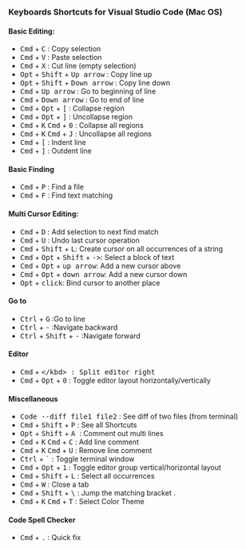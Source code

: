 ### Keyboards Shortcuts for Visual Studio Code (Mac OS)
#### Basic Editing:

- <kbd>Cmd</kbd> + <kbd>C</kbd> : Copy selection
- <kbd>Cmd</kbd> + <kbd>V</kbd> : Paste selection
- <kbd>Cmd</kbd> + <kbd>X</kbd> : Cut line (empty selection)
- <kbd>Opt</kbd> + <kbd>Shift</kbd> + <kbd>Up arrow</kbd> : Copy line up
- <kbd>Opt</kbd> + <kbd>Shift</kbd> + <kbd>Down arrow</kbd> : Copy line down
- <kbd>Cmd</kbd> + <kbd>Up arrow</kbd> : Go to beginning of line
- <kbd>Cmd</kbd> + <kbd>Down arrow</kbd> : Go to end of line
- <kbd>Cmd</kbd> + <kbd>Opt</kbd> + <kbd>[</kbd> : Collapse region
- <kbd>Cmd</kbd> + <kbd>Opt</kbd> + <kbd>]</kbd> : Uncollapse region
- <kbd>Cmd</kbd> + <kbd>K</kbd> <kbd>Cmd</kbd> + <kbd>0</kbd> : Collapse all regions
- <kbd>Cmd</kbd> + <kbd>K</kbd> <kbd>Cmd</kbd> + <kbd>J</kbd> : Uncollapse all regions
- <kbd>Cmd</kbd> + <kbd>[</kbd> : Indent line
- <kbd>Cmd</kbd> + <kbd>]</kbd> : Outdent line


#### Basic Finding
- <kbd>Cmd</kbd> + <kbd>P</kbd> : Find a file
- <kbd>Cmd</kbd> + <kbd>F</kbd> : Find text matching

#### Multi Cursor Editing:
- <kbd>Cmd</kbd> + <kbd>D</kbd> : Add selection to next find match
- <kbd>Cmd</kbd> + <kbd>U</kbd> : Undo last cursor operation
- <kbd>Cmd</kbd> + <kbd>Shift</kbd> + <kbd>L</kbd>: Create cursor on all occurrences of a string
- <kbd>Cmd</kbd> + <kbd>Opt</kbd> + <kbd>Shift</kbd> + <kbd>-></kbd>: Select a block of text
- <kbd>Cmd</kbd> + <kbd>Opt</kbd> + <kbd>up arrow</kbd>: Add a new cursor above
- <kbd>Cmd</kbd> + <kbd>Opt</kbd> + <kbd>down arrow</kbd>: Add a new cursor down
- <kbd>Opt</kbd> + <kbd>click</kbd>: Bind cursor to another place

#### Go to
- <kbd>Ctrl</kbd> + <kbd>G</kbd> :Go to line
- <kbd>Ctrl</kbd> + <kbd>-</kbd> :Navigate backward
- <kbd>Ctrl</kbd> + <kbd>Shift</kbd> + <kbd>-</kbd> :Navigate forward

#### Editor
- <kbd>Cmd</kbd> + <kbd>\</kbd> : Split editor right
- <kbd>Cmd</kbd> + <kbd>Opt</kbd> + <kbd>0</kbd> : Toggle editor layout horizontally/vertically

#### Miscellaneous
- <kbd>Code --diff file1 file2</kbd> : See diff of two files (from terminal)
- <kbd>Cmd</kbd> + <kbd>Shift</kbd> + <kbd> P</kbd> : See all Shortcuts
- <kbd>Opt</kbd> + <kbd>Shift</kbd> + <kbd> A </kbd> : Comment out multi lines
- <kbd>Cmd</kbd> + <kbd>K</kbd> <kbd>Cmd</kbd> + <kbd>C</kbd> : Add line comment
- <kbd>Cmd</kbd> + <kbd>K</kbd> <kbd>Cmd</kbd> + <kbd>U</kbd> : Remove line comment
- <kbd>Ctrl</kbd> + <kbd>`</kbd> : Toggle terminal window
- <kbd>Cmd</kbd> + <kbd>Opt</kbd> + <kbd>1</kbd> : Toggle editor group vertical/horizontal layout
- <kbd>Cmd</kbd> + <kbd>Shift</kbd> + <kbd>L</kbd> : Select all occurrences
- <kbd>Cmd</kbd> + <kbd>W</kbd> : Close a tab
- <kbd>Cmd</kbd> + <kbd>Shift</kbd> + <kbd>\\</kbd> : Jump the matching bracket .
- <kbd>Cmd</kbd> + <kbd>K</kbd> <kbd>Cmd</kbd> + <kbd>T</kbd> : Select Color Theme

#### Code Spell Checker
- <kbd>Cmd</kbd> + <kbd>.</kbd> : Quick fix
